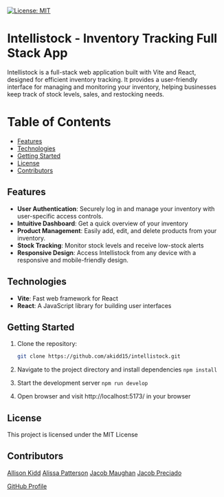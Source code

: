 [![License: MIT](https://img.shields.io/badge/License-MIT-blue.svg)](https://opensource.org/licenses/MIT)


# Intellistock - Inventory Tracking Full Stack App

Intellistock is a full-stack web application built with Vite and React, designed for efficient inventory tracking. It provides a user-friendly interface for managing and monitoring your inventory, helping businesses keep track of stock levels, sales, and restocking needs.

# Table of Contents

  - [Features](#features)
  - [Technologies](#tech-stack)
  - [Getting Started](#getting-started)
  - [License](#license)
  - [Contributors](#contributors)

## Features

- **User Authentication**: Securely log in and manage your inventory with user-specific access controls.
- **Intuitive Dashboard**: Get a quick overview of your inventory
- **Product Management**: Easily add, edit, and delete products from your inventory.
- **Stock Tracking**: Monitor stock levels and receive low-stock alerts
- **Responsive Design**: Access Intellistock from any device with a responsive and mobile-friendly design.

## Technologies

- **Vite**: Fast web framework for React
- **React**: A JavaScript library for building user interfaces

## Getting Started

1. Clone the repository:

   ```bash
   git clone https://github.com/akidd15/intellistock.git

2. Navigate to the project directory and install dependencies `npm install`

3. Start the development server `npm run develop`

4. Open browser and visit http://localhost:5173/ in your browser

##  License 

This project is licensed under the MIT License

## Contributors

[Allison Kidd](https://github.com/akidd15)
[Alissa Patterson](https://github.com/Apatterson32)
[Jacob Maughan](https://github.com/jacslimob)
[Jacob Preciado](https://github.com/jmpre28)



[GitHub Profile](https://github.com/yourgithubusername)


